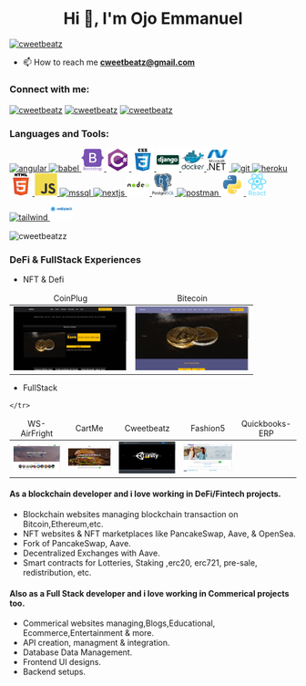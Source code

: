 <h1 align="center">Hi 👋, I'm Ojo Emmanuel</h1>
<p align="left"> <a href="https://twitter.com/cweetbeatz" target="blank"><img src="https://img.shields.io/twitter/follow/cweetbeatz?logo=twitter&style=for-the-badge" alt="cweetbeatz" /></a> </p>

- 📫 How to reach me **cweetbeatz@gmail.com**

<h3 align="left">Connect with me:</h3>
<p align="left">
<a href="https://twitter.com/cweetbeatz" target="blank"><img align="center" src="https://raw.githubusercontent.com/rahuldkjain/github-profile-readme-generator/master/src/images/icons/Social/twitter.svg" alt="cweetbeatz" height="30" width="40" /></a>
<a href="https://linkedin.com/in/cweetbeatz" target="blank"><img align="center" src="https://raw.githubusercontent.com/rahuldkjain/github-profile-readme-generator/master/src/images/icons/Social/linked-in-alt.svg" alt="cweetbeatz" height="30" width="40" /></a>
<a href="https://instagram.com/cweetbeatz" target="blank"><img align="center" src="https://raw.githubusercontent.com/rahuldkjain/github-profile-readme-generator/master/src/images/icons/Social/instagram.svg" alt="cweetbeatz" height="30" width="40" /></a>
</p>

<h3 align="left">Languages and Tools:</h3>
<p align="left"> <a href="https://angular.io" target="_blank" rel="noreferrer"> <img src="https://angular.io/assets/images/logos/angular/angular.svg" alt="angular" width="40" height="40"/> </a> <a href="https://babeljs.io/" target="_blank" rel="noreferrer"> <img src="https://www.vectorlogo.zone/logos/babeljs/babeljs-icon.svg" alt="babel" width="40" height="40"/> </a> <a href="https://getbootstrap.com" target="_blank" rel="noreferrer"> <img src="https://raw.githubusercontent.com/devicons/devicon/master/icons/bootstrap/bootstrap-plain-wordmark.svg" alt="bootstrap" width="40" height="40"/> </a> <a href="https://www.w3schools.com/cs/" target="_blank" rel="noreferrer"> <img src="https://raw.githubusercontent.com/devicons/devicon/master/icons/csharp/csharp-original.svg" alt="csharp" width="40" height="40"/> </a> <a href="https://www.w3schools.com/css/" target="_blank" rel="noreferrer"> <img src="https://raw.githubusercontent.com/devicons/devicon/master/icons/css3/css3-original-wordmark.svg" alt="css3" width="40" height="40"/> </a> <a href="https://www.djangoproject.com/" target="_blank" rel="noreferrer"> <img src="https://raw.githubusercontent.com/devicons/devicon/master/icons/django/django-original.svg" alt="django" width="40" height="40"/> </a> <a href="https://www.docker.com/" target="_blank" rel="noreferrer"> <img src="https://raw.githubusercontent.com/devicons/devicon/master/icons/docker/docker-original-wordmark.svg" alt="docker" width="40" height="40"/> </a> <a href="https://dotnet.microsoft.com/" target="_blank" rel="noreferrer"> <img src="https://raw.githubusercontent.com/devicons/devicon/master/icons/dot-net/dot-net-original-wordmark.svg" alt="dotnet" width="40" height="40"/> </a> <a href="https://git-scm.com/" target="_blank" rel="noreferrer"> <img src="https://www.vectorlogo.zone/logos/git-scm/git-scm-icon.svg" alt="git" width="40" height="40"/> </a> <a href="https://heroku.com" target="_blank" rel="noreferrer"> <img src="https://www.vectorlogo.zone/logos/heroku/heroku-icon.svg" alt="heroku" width="40" height="40"/> </a> <a href="https://www.w3.org/html/" target="_blank" rel="noreferrer"> <img src="https://raw.githubusercontent.com/devicons/devicon/master/icons/html5/html5-original-wordmark.svg" alt="html5" width="40" height="40"/> </a> <a href="https://developer.mozilla.org/en-US/docs/Web/JavaScript" target="_blank" rel="noreferrer"> <img src="https://raw.githubusercontent.com/devicons/devicon/master/icons/javascript/javascript-original.svg" alt="javascript" width="40" height="40"/> </a> <a href="https://www.microsoft.com/en-us/sql-server" target="_blank" rel="noreferrer"> <img src="https://www.svgrepo.com/show/303229/microsoft-sql-server-logo.svg" alt="mssql" width="40" height="40"/> </a> <a href="https://nextjs.org/" target="_blank" rel="noreferrer"> <img src="https://cdn.worldvectorlogo.com/logos/nextjs-2.svg" alt="nextjs" width="40" height="40"/> </a> <a href="https://nodejs.org" target="_blank" rel="noreferrer"> <img src="https://raw.githubusercontent.com/devicons/devicon/master/icons/nodejs/nodejs-original-wordmark.svg" alt="nodejs" width="40" height="40"/> </a> <a href="https://www.postgresql.org" target="_blank" rel="noreferrer"> <img src="https://raw.githubusercontent.com/devicons/devicon/master/icons/postgresql/postgresql-original-wordmark.svg" alt="postgresql" width="40" height="40"/> </a> <a href="https://postman.com" target="_blank" rel="noreferrer"> <img src="https://www.vectorlogo.zone/logos/getpostman/getpostman-icon.svg" alt="postman" width="40" height="40"/> </a> <a href="https://www.python.org" target="_blank" rel="noreferrer"> <img src="https://raw.githubusercontent.com/devicons/devicon/master/icons/python/python-original.svg" alt="python" width="40" height="40"/> </a> <a href="https://reactjs.org/" target="_blank" rel="noreferrer"> <img src="https://raw.githubusercontent.com/devicons/devicon/master/icons/react/react-original-wordmark.svg" alt="react" width="40" height="40"/> </a> <a href="https://tailwindcss.com/" target="_blank" rel="noreferrer"> <img src="https://www.vectorlogo.zone/logos/tailwindcss/tailwindcss-icon.svg" alt="tailwind" width="40" height="40"/> </a> <a href="https://webpack.js.org" target="_blank" rel="noreferrer"> <img src="https://raw.githubusercontent.com/devicons/devicon/d00d0969292a6569d45b06d3f350f463a0107b0d/icons/webpack/webpack-original-wordmark.svg" alt="webpack" width="40" height="40"/> </a> </p>

<p><img align="center" src="https://github-readme-stats.vercel.app/api/top-langs?username=cweetbeatzz&show_icons=true&locale=en&layout=compact" alt="cweetbeatzz" /></p>

### DeFi & FullStack Experiences

- NFT & Defi
<table>
    <thead align="center">
        <tr>
            <td>CoinPlug</td>
            <td>Bitecoin</td>           
        </tr>
    </thead>
    <tr>
        <td>
            <a href="https://coinplug.netlify.com//">
                <img src="https://github.com/Cweetbeatzz/Cweetbeatzz/blob/main/Screenshot%20(517).png" width="200">
            </a>
        </td>
        <td>
            <a href="https://bitecoinn.netlify.com//">
                <img src="https://github.com/Cweetbeatzz/Cweetbeatzz/blob/main/Screenshot%20(510).png" width="200">
            </a>
        </td> 
    </tr>
</table>

- FullStack
<table>
<thead align="center">
        <tr>
            <td>WS-AirFright</td>
            <td>CartMe</td>
            <td>Cweetbeatz</td>
            <td>Fashion5</td> 
            <td>Quickbooks-ERP</td> 
        </tr>
    </thead>
    <tr>
        <td>
            <a href="https://ws-airfright.netlify.app/">
                <img src="https://github.com/Cweetbeatzz/Cweetbeatzz/blob/main/Screenshot%20(532).png" width="200">
            </a>
        </td>          
        <td>
            <a href="https://cart-me.netlify.app/">
                <img src="https://github.com/Cweetbeatzz/Cweetbeatzz/blob/main/Screenshot%20(539).png" width="200">
            </a>
        </td>   
        <td>
            <a href="https://cweetbeatz.netlify.app/">
                <img src="https://github.com/Cweetbeatzz/Cweetbeatzz/blob/main/Screenshot%20(542).png" width="200">
            </a>
        </td> 
           <td>
            <a href="https://fashion5.netlify.app/">
                <img src="https://github.com/Cweetbeatzz/Cweetbeatzz/blob/main/Screenshot%20(523).png" width="200">
            </a>
        </td> 
 
    </tr>  
</table>

#### As a blockchain developer and i love working in DeFi/Fintech projects.

- Blockchain websites managing blockchain transaction on Bitcoin,Ethereum,etc.
- NFT websites & NFT marketplaces like PancakeSwap, Aave, & OpenSea.
- Fork of PancakeSwap, Aave.
- Decentralized Exchanges with Aave.
- Smart contracts for Lotteries, Staking ,erc20, erc721, pre-sale, redistribution, etc.

#### Also as a Full Stack developer and i love working in Commerical projects too.

- Commerical websites managing,Blogs,Educational, Ecommerce,Entertainment & more.
- API creation, managment & integration.
- Database Data Management.
- Frontend UI designs.
- Backend setups.
